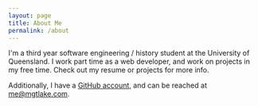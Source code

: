 ```yaml
---
layout: page
title: About Me
permalink: /about
---
```


I'm a third year software engineering / history student at the University of Queensland.
I work part time as a web developer, and work on projects in my free time. Check out my resume or projects for more info.

Additionally, I have a [GitHub account][github], and can be reached at [me@mgtlake.com][mail].

[github]:	http://github.com/matthew-lake
[mail]:		mailto:me@mgtlake.com

